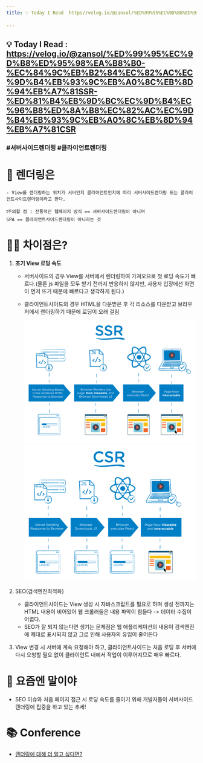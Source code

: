 ```yaml
---
title: 💡 Today I Read  https//velog.io/@zansol/%ED%99%95%EC%9D%B8%ED%95%98%EA%B8%B0-%EC%84%9C%EB%B2%84%EC%82%AC%EC%9D%B4%EB%93%9C%EB%A0%8C%EB%8D%94%EB%A7%81SSR-%ED%81%B4%EB%9D%BC%EC%9D%B4%EC%96%B8%ED%8A%B8%EC%82%AC%EC%9D%B4%EB%93%9C%EB%A0%8C%EB%8D%94%EB%A7%81CSR

---
```

## 💡 Today I Read : https://velog.io/@zansol/%ED%99%95%EC%9D%B8%ED%95%98%EA%B8%B0-%EC%84%9C%EB%B2%84%EC%82%AC%EC%9D%B4%EB%93%9C%EB%A0%8C%EB%8D%94%EB%A7%81SSR-%ED%81%B4%EB%9D%BC%EC%9D%B4%EC%96%B8%ED%8A%B8%EC%82%AC%EC%9D%B4%EB%93%9C%EB%A0%8C%EB%8D%94%EB%A7%81CSR

### #서버사이드렌더링 #클라이언트렌더링

# 🤔 렌더링은

    - View를 렌더링하는 위치가 서버인지 클라이언트인지에 따라 서버사이드렌더링 또는 클라이언트사이트렌더링이라고 한다.

    ❗주의할 점 : 전통적인 웹페이지 방식 == 서버사이드렌더링이 아니며
    SPA == 클라이언트사이드렌더링이 아니라는 것

# 🤷‍♀️ 차이점은?

1. **초기 View 로딩 속도**

   - 서버사이드의 경우 View를 서버에서 렌더링하여 가져오므로 첫 로딩 속도가 빠르다.(물론 js 파일을 모두 받기 전까지 반응하지 않지만, 사용자 입장에선 화면이 먼저 뜨기 때문에 빠르다고 생각하게 된다.)
   - 클라이언트사이드의 경우 HTML을 다운받은 후 각 리소스를 다운받고 브라우저에서 렌더링하기 때문에 로딩이 오래 걸림

     ![SSR](../img/SSR.png)
     ![CSR](../img/CSR.png)

2) SEO(검색엔진최적화)

   - 클라이언트사이드는 View 생성 시 자바스크립트를 필요로 하며 생성 전까지는 HTML 내용이 비어있어 웹 크롤러들은 내용 파악이 힘들다 -> 데이터 수집이 어렵다.
   - SEO가 잘 되지 않는다면 생기는 문제점은 웹 애플리케이션의 내용이 검색엔진에 제대로 표시되지 않고 그로 인해 사용자의 유입이 줄어든다

3) View 변경 시 서버에 계속 요청해야 하고, 클라이언트사이드는 처음 로딩 후 서버에 다시 요청할 필요 없이 클라이언트 내에서 작업이 이루어지므로 매우 빠르다.

# 🐾 요즘엔 말이야

- SEO 이슈와 처음 페이지 접근 시 로딩 속도를 줄이기 위해 개발자들이 서버사이드렌더링에 집중을 하고 있는 추세!

# 📚 Conference

- [렌더링에 대해 더 알고 싶다면?](https://asfirstalways.tistory.com/244)
